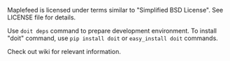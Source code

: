 Maplefeed is licensed under terms similar to "Simplified BSD License". See LICENSE file for details.

Use `doit deps` command to prepare development environment. To install "doit" command, use `pip install doit` or `easy_install doit` commands.

Check out wiki for relevant information.
